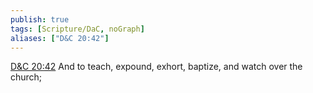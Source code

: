 ```yaml
---
publish: true
tags: [Scripture/DaC, noGraph]
aliases: ["D&C 20:42"]
---
```

[D&C 20:42](https://churchofjesuschrist.org/study/scriptures/dc-testament/dc/20?lang=eng&id=p42#p42) And to teach, expound, exhort, baptize, and watch over the church;
